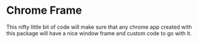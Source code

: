 # Chrome Frame

This nifty little bit of code will make sure that any chrome app created with this package will have a nice window frame and custom code to go with it.
